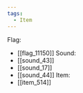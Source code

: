 ```yaml
---
tags:
  - Item
---
```

Flag:
- [[flag_11150]]
Sound:
- [[sound_43]]
- [[sound_17]]
- [[sound_44]]
Item:
- [[item_514]]
